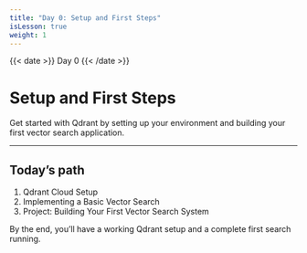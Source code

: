 ```yaml
---
title: "Day 0: Setup and First Steps"
isLesson: true
weight: 1
---
```


{{< date >}} Day 0 {{< /date >}}

# Setup and First Steps

Get started with Qdrant by setting up your environment and building your first vector search application.

---

## Today’s path

1. Qdrant Cloud Setup
2. Implementing a Basic Vector Search
3. Project: Building Your First Vector Search System

By the end, you’ll have a working Qdrant setup and a complete first search running.

